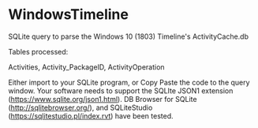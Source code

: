 # WindowsTimeline
SQLite query to parse the Windows 10 (1803) Timeline's ActivityCache.db

Tables processed:

Activities,
Activity_PackageID,
ActivityOperation

Either import to your SQLite program, or Copy Paste the code to the query window.
Your software needs to support the SQLIte JSON1 extension (https://www.sqlite.org/json1.html).
DB Browser for SQLite (http://sqlitebrowser.org/), and
SQLiteStudio (https://sqlitestudio.pl/index.rvt) 
have been tested.
